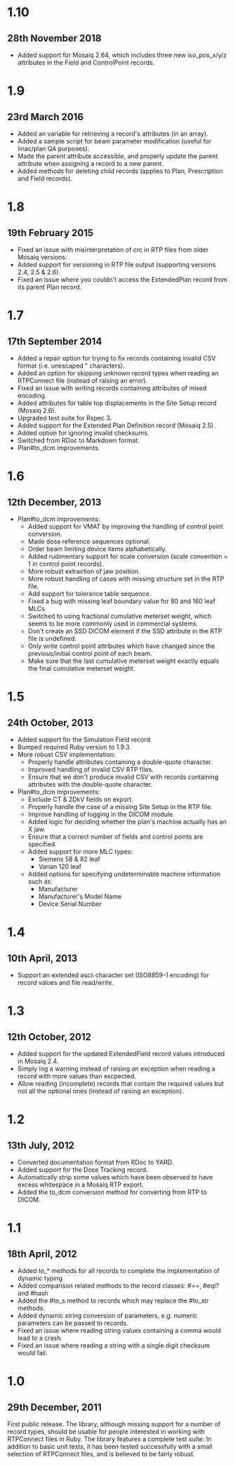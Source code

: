 # 1.10

## 28th November 2018

* Added support for Mosaiq 2.64, which includes three new iso_pos_x/y/z attributes in the Field and ControlPoint records.

# 1.9

## 23rd March 2016

* Added an variable for retrieving a record's attributes (in an array).
* Added a sample script for beam parameter modification (useful for linac/plan QA purposes).
* Made the parent attribute accessible, and properly update the parent attribute when assigning a record to a new parent.
* Added methods for deleting child records (applies to Plan, Prescription and Field records).


# 1.8

## 19th February 2015

* Fixed an issue with misinterpretation of crc in RTP files from older Mosaiq versions.
* Added support for versioning in RTP file output (supporting versions 2.4, 2.5 & 2.6).
* Fixed an issue where you couldn't access the ExtendedPlan record from its parent Plan record.


# 1.7

## 17th September 2014

* Added a repair option for trying to fix records containing invalid CSV format (i.e. unescaped " characters).
* Added an option for skipping unknown record types when reading an RTPConnect file (instead of raising an error).
* Fixed an issue with writing records containing attributes of mixed encoding.
* Added attributes for table top displacements in the Site Setup record (Mosaiq 2.6).
* Upgraded test suite for Rspec 3.
* Added support for the Extended Plan Definition record (Mosaiq 2.5).
* Added option for ignoring invalid checksums.
* Switched from RDoc to Markdown format.
* Plan#to_dcm improvements.


# 1.6

## 12th December, 2013

* Plan#to_dcm improvements:
  * Added support for VMAT by improving the handling of control point conversion.
  * Made dose reference sequences optional.
  * Order beam limiting device items alphabetically.
  * Added rudimentary support for scale conversion (scale convention = 1 in control point records).
  * More robust extraction of jaw position.
  * More robust handling of cases with missing structure set in the RTP file.
  * Add support for tolerance table sequence.
  * Fixed a bug with missing leaf boundary value for 80 and 160 leaf MLCs.
  * Switched to using fractional cumulative meterset weight, which seems to be more commonly used in commercial systems.
  * Don't create an SSD DICOM element if the SSD attribute in the RTP file is undefined.
  * Only write control point attributes which have changed since the previous/initial control point of each beam.
  * Make sure that the last cumulative meterset weight exactly equals the final cumulative meterset weight.


# 1.5

## 24th October, 2013

* Added support for the Simulation Field record.
* Bumped required Ruby version to 1.9.3.
* More robust CSV implementation:
  * Properly handle attributes containing a double-quote character.
  * Improved handling of invalid CSV RTP files.
  * Ensure that we don't produce invalid CSV with records containing attributes with the double-quote character.
* Plan#to_dcm improvements:
  * Exclude CT & 2DkV fields on export.
  * Properly handle the case of a missing Site Setup in the RTP file.
  * Improve handling of logging in the DICOM module.
  * Added logic for deciding whether the plan's machine actually has an X jaw.
  * Ensure that a correct number of fields and control points are specified.
  * Added support for more MLC types:
    * Siemens 58 & 82 leaf
    * Varian 120 leaf
  * Added options for specifying undeterminable machine information such as:
    * Manufacturer
    * Manufacturer's Model Name
    * Device Serial Number


# 1.4

## 10th April, 2013

* Support an extended ascii character set (ISO8859-1 encoding) for record values and file read/write.


# 1.3

## 12th October, 2012

* Added support for the updated ExtendedField record values introduced in Mosaiq 2.4.
* Simply log a warning instead of raising an exception when reading a record with more values than excpected.
* Allow reading (incomplete) records that contain the required values but not all the optional ones (instead of raising an exception).


# 1.2

## 13th July, 2012

* Converted documentation format from RDoc to YARD.
* Added support for the Dose Tracking record.
* Automatically strip some values which have been observed to have excess whitespace in a Mosaiq RTP export.
* Added the to_dcm conversion method for converting from RTP to DICOM.


# 1.1

## 18th April, 2012

* Added to_* methods for all records to complete the implementation of dynamic typing
* Added comparison related methods to the record classes: #==, #eql? and #hash
* Added the #to_s method to records which may replace the #to_str methods.
* Added dynamic string conversion of parameters, e.g. numeric parameters can be passed to records.
* Fixed an issue where reading string values containing a comma would lead to a crash.
* Fixed an issue where reading a string with a single digit checksum would fail.


# 1.0

## 29th December, 2011

First public release.
The library, although missing support for a number of record types, should be usable
for people interested in working with RTPConnect files in Ruby. The library features
a complete test suite: In addition to basic unit tests, it has been tested successfully
with a small selection of RTPConnect files, and is believed to be fairly robust.